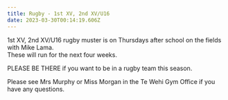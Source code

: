 ```yaml
---
title: Rugby - 1st XV, 2nd XV/U16
date: 2023-03-30T00:14:19.606Z
---
```

1st XV, 2nd XV/U16 rugby muster is on Thursdays after school on the fields with Mike Lama.  
These will run for the next four weeks.  

PLEASE BE THERE if you want to be in a rugby team this season.  

Please see Mrs Murphy or Miss Morgan in the Te Wehi Gym Office if you have any questions.
